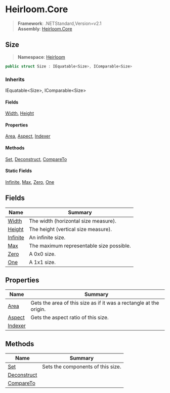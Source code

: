 # Heirloom.Core

> **Framework**: .NETStandard,Version=v2.1  
> **Assembly**: [Heirloom.Core][0]  

## Size

> **Namespace**: [Heirloom][0]  

```cs
public struct Size : IEquatable<Size>, IComparable<Size>
```

### Inherits

IEquatable\<Size>, IComparable\<Size>

#### Fields

[Width][1], [Height][2]

#### Properties

[Area][3], [Aspect][4], [Indexer][5]

#### Methods

[Set][6], [Deconstruct][7], [CompareTo][8]

#### Static Fields

[Infinite][9], [Max][10], [Zero][11], [One][12]

## Fields

| Name          | Summary                                  |
|---------------|------------------------------------------|
| [Width][1]    | The width (horizontal size measure).     |
| [Height][2]   | The height (vertical size measure).      |
| [Infinite][9] | An infinite size.                        |
| [Max][10]     | The maximum representable size possible. |
| [Zero][11]    | A 0x0 size.                              |
| [One][12]     | A 1x1 size.                              |

## Properties

| Name         | Summary                                                            |
|--------------|--------------------------------------------------------------------|
| [Area][3]    | Gets the area of this size as if it was a rectangle at the origin. |
| [Aspect][4]  | Gets the aspect ratio of this size.                                |
| [Indexer][5] |                                                                    |

## Methods

| Name             | Summary                           |
|------------------|-----------------------------------|
| [Set][6]         | Sets the components of this size. |
| [Deconstruct][7] |                                   |
| [CompareTo][8]   |                                   |

[0]: ../../Heirloom.Core.md
[1]: Size/Width.md
[2]: Size/Height.md
[3]: Size/Area.md
[4]: Size/Aspect.md
[5]: Size/Indexer.md
[6]: Size/Set.md
[7]: Size/Deconstruct.md
[8]: Size/CompareTo.md
[9]: Size/Infinite.md
[10]: Size/Max.md
[11]: Size/Zero.md
[12]: Size/One.md
